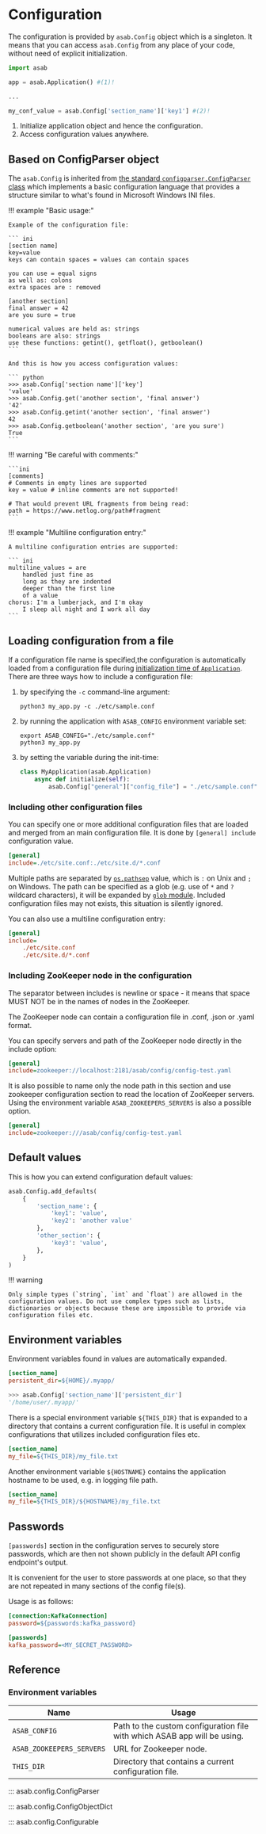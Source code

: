# Configuration

The configuration is provided by `asab.Config` object which is a singleton. 
It means that you can access `asab.Config` from any place of your code, without need of explicit initialization.

```python
import asab

app = asab.Application() #(1)! 

...

my_conf_value = asab.Config['section_name']['key1'] #(2)!
```

1. Initialize application object and hence the configuration.
2. Access configuration values anywhere.


## Based on ConfigParser object

The `asab.Config` is inherited from [the standard `configparser.ConfigParser` class](https://docs.python.org/3/library/configparser.html#customizing-parser-behaviour)
which implements a basic configuration language that provides a structure similar to what's found in Microsoft Windows INI files.

!!! example "Basic usage:"

    Example of the configuration file:

    ``` ini
    [section name]
    key=value
    keys can contain spaces = values can contain spaces

    you can use = equal signs
    as well as: colons
    extra spaces are : removed

    [another section]
    final answer = 42
    are you sure = true

    numerical values are held as: strings
    booleans are also: strings
    use these functions: getint(), getfloat(), getboolean()
    ```

    And this is how you access configuration values:

    ``` python
    >>> asab.Config['section name']['key']
    'value'
    >>> asab.Config.get('another section', 'final answer')
    '42'
    >>> asab.Config.getint('another section', 'final answer')
    42
    >>> asab.Config.getboolean('another section', 'are you sure')
    True
    ```

!!! warning "Be careful with comments:"

    ```ini
    [comments]
    # Comments in empty lines are supported
    key = value # inline comments are not supported!

    # That would prevent URL fragments from being read:
    path = https://www.netlog.org/path#fragment
    ```


!!! example "Multiline configuration entry:"

    A multiline configuration entries are supported:

    ``` ini
    multiline_values = are
        handled just fine as
        long as they are indented
        deeper than the first line
        of a value
    chorus: I'm a lumberjack, and I'm okay
        I sleep all night and I work all day
    ```

## Loading configuration from a file


If a configuration file name is specified,the configuration is automatically
loaded from a configuration file during [initialization time of `Application`](../../application/reference/#init-time).
There are three ways how to include a configuration file:

1. by specifying the `-c` command-line argument:

    ``` shell
    python3 my_app.py -c ./etc/sample.conf
    ```


2. by running the application with `ASAB_CONFIG` environment variable set:

    ``` shell
    export ASAB_CONFIG="./etc/sample.conf"
    python3 my_app.py
    ```

3. by setting the variable during the init-time:

    ```python
    class MyApplication(asab.Application)
        async def initialize(self):
            asab.Config["general"]["config_file"] = "./etc/sample.conf"
    ```




### Including other configuration files

You can specify one or more additional configuration files that are
loaded and merged from an main configuration file. 
It is done by `[general] include` configuration value.

``` ini
[general]
include=./etc/site.conf:./etc/site.d/*.conf
```

Multiple paths are separated by [`os.pathsep`](https://docs.python.org/3/library/os.html?highlight=os%20pathsep#os.pathsep) value, which is `:` on Unix and `;` on Windows.
The path can be specified as a glob (e.g. use of `*` and `?` wildcard characters),
it will be expanded by [`glob` module](https://docs.python.org/3/library/glob.html?highlight=glob#module-glob).
Included configuration files may not exists, this situation is silently ignored.

You can also use a multiline configuration entry:

``` ini
[general]
include=
    ./etc/site.conf
    ./etc/site.d/*.conf
```

### Including ZooKeeper node in the configuration

The separator between includes is newline or space - it means that space MUST NOT be in the names of nodes in the ZooKeeper.

The ZooKeeper node can contain a configuration file in .conf, .json or .yaml format.

You can specify servers and path of the ZooKeeper node directly in the include option:

```ini
[general]
include=zookeeper://localhost:2181/asab/config/config-test.yaml
```

It is also possible to name only the node path in this section and use zookeeper configuration section to read the location of ZooKeeper servers. Using the environment variable `ASAB_ZOOKEEPERS_SERVERS` is also a possible option.

```ini
[general]
include=zookeeper:///asab/config/config-test.yaml
```


## Default values

This is how you can extend configuration default values:

```python
asab.Config.add_defaults(
    {
        'section_name': {
            'key1': 'value',
            'key2': 'another value'
        },
        'other_section': {
            'key3': 'value',
        },
    }
)
```

!!! warning

    Only simple types (`string`, `int` and `float`) are allowed in the
    configuration values. Do not use complex types such as lists,
    dictionaries or objects because these are impossible to provide via
    configuration files etc.


## Environment variables

Environment variables found in values are automatically expanded.

```ini
[section_name]
persistent_dir=${HOME}/.myapp/
```

```python
>>> asab.Config['section_name']['persistent_dir']
'/home/user/.myapp/'
```

There is a special environment variable `${THIS_DIR}` that is 
expanded to a directory that contains a current configuration file.
It is useful in complex configurations that utilizes included configuration files etc.

``` ini
[section_name]
my_file=${THIS_DIR}/my_file.txt
```

Another environment variable `${HOSTNAME}` contains the
application hostname to be used, e.g. in logging file path.

``` ini
[section_name]
my_file=${THIS_DIR}/${HOSTNAME}/my_file.txt
```

## Passwords

`[passwords]` section in the configuration serves to securely store
passwords, which are then not shown publicly in the default API config
endpoint's output.

It is convenient for the user to store passwords at one place, so that
they are not repeated in many sections of the config file(s).

Usage is as follows:

``` ini
[connection:KafkaConnection]
password=${passwords:kafka_password}

[passwords]
kafka_password=<MY_SECRET_PASSWORD>
```

## Reference

### Environment variables

| Name | Usage |
| --- | --- |
| `ASAB_CONFIG` | Path to the custom configuration file with which ASAB app will be using. | 
| `ASAB_ZOOKEEPERS_SERVERS`| URL for Zookeeper node. |
| `THIS_DIR` | Directory that contains a current configuration file. |

::: asab.config.ConfigParser

::: asab.config.ConfigObjectDict

::: asab.config.Configurable
